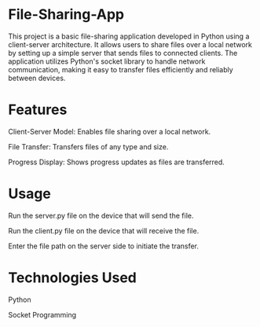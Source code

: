 # File-Sharing-App
This project is a basic file-sharing application developed in Python using a client-server architecture. It allows users to share files over a local network by setting up a simple server that sends files to connected clients. The application utilizes Python's socket library to handle network communication, making it easy to transfer files efficiently and reliably between devices.

# Features
Client-Server Model: Enables file sharing over a local network.

File Transfer: Transfers files of any type and size.

Progress Display: Shows progress updates as files are transferred.


# Usage
Run the server.py file on the device that will send the file.

Run the client.py file on the device that will receive the file.

Enter the file path on the server side to initiate the transfer.


# Technologies Used
Python 

Socket Programming
